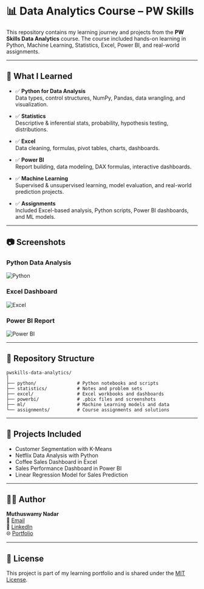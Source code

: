# 📊 Data Analytics Course – PW Skills

This repository contains my learning journey and projects from the **PW Skills Data Analytics** course. The course included hands-on learning in Python, Machine Learning, Statistics, Excel, Power BI, and real-world assignments.

---

## 🧠 What I Learned

- ✅ **Python for Data Analysis**  
  Data types, control structures, NumPy, Pandas, data wrangling, and visualization.

- ✅ **Statistics**  
  Descriptive & inferential stats, probability, hypothesis testing, distributions.

- ✅ **Excel**  
  Data cleaning, formulas, pivot tables, charts, dashboards.

- ✅ **Power BI**  
  Report building, data modeling, DAX formulas, interactive dashboards.

- ✅ **Machine Learning**  
  Supervised & unsupervised learning, model evaluation, and real-world prediction projects.

- ✅ **Assignments**  
  Included Excel-based analysis, Python scripts, Power BI dashboards, and ML models.

---

## 📷 Screenshots

### Python Data Analysis
![Python](https://raw.githubusercontent.com/plotly/datasets/master/images/iris2.png)

### Excel Dashboard
![Excel](https://www.exceldashboardtemplates.com/wp-content/uploads/2016/04/Project-Dashboard-Excel-Template.png)

### Power BI Report
![Power BI](https://radacad.com/wp-content/uploads/2019/07/image-23.png)

---

## 📁 Repository Structure

```
pwskills-data-analytics/
│
├── python/               # Python notebooks and scripts
├── statistics/           # Notes and problem sets
├── excel/                # Excel workbooks and dashboards
├── powerbi/              # .pbix files and screenshots
├── ml/                   # Machine Learning models and data
└── assignments/          # Course assignments and solutions
```

---

## 🚀 Projects Included

- Customer Segmentation with K-Means  
- Netflix Data Analysis with Python  
- Coffee Sales Dashboard in Excel  
- Sales Performance Dashboard in Power BI  
- Linear Regression Model for Sales Prediction

---

## 👨‍💻 Author

**Muthuswamy Nadar**  
📧 [Email](mailto:muthuswamynadar25@gmail.com)  
💼 [LinkedIn](https://www.linkedin.com/in/nadarmuthuswamy/)  
🌐 [Portfolio](https://muthuswamynadar.github.io/)

---

## 📜 License

This project is part of my learning portfolio and is shared under the [MIT License](LICENSE).
